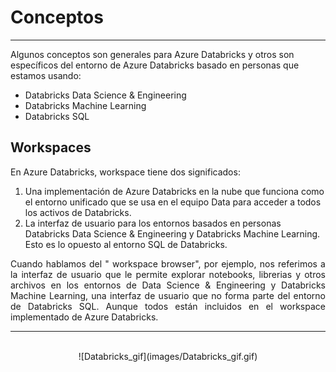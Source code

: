 # **Conceptos**

***

Algunos conceptos son generales para Azure Databricks y otros son específicos del entorno de Azure Databricks basado en personas que estamos usando:

- 	Databricks Data Science & Engineering
-	Databricks Machine Learning
-	Databricks SQL

## **Workspaces**

En Azure Databricks, workspace tiene dos significados:

1.	Una implementación de Azure Databricks en la nube que funciona como el entorno unificado que se usa en el equipo Data para acceder a todos los activos de Databricks. 
2.	La interfaz de usuario para los entornos basados en personas Databricks Data Science & Engineering y Databricks Machine Learning. Esto es lo opuesto al entorno SQL de Databricks.


<p style="text-align:justify">Cuando hablamos del " workspace browser", por ejemplo, nos referimos a la interfaz de usuario que le permite explorar notebooks, librerias y otros archivos en los entornos de Data Science & Engineering y Databricks Machine Learning, una interfaz de usuario que no forma parte del entorno de Databricks SQL. Aunque todos están incluidos en el workspace implementado de Azure Databricks. </p>

***
<br>

<center>![Databricks_gif](images/Databricks_gif.gif)</center>

